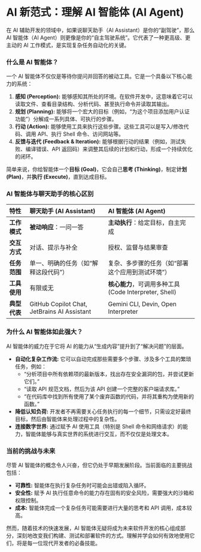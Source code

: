 # AI 新范式：理解 AI 智能体 (AI Agent)

在 AI 辅助开发的领域中，如果说聊天助手（AI Assistant）是你的“副驾驶”，那么 AI 智能体（AI Agent）则更像是你的“自主驾驶系统”。它代表了一种更高级、更主动的 AI 工作模式，是实现复杂任务自动化的关键。

### 什么是 AI 智能体？

一个 AI 智能体不仅仅是等待你提问并回答的被动工具。它是一个具备以下核心能力的系统：

1.  **感知 (Perception):** 能够感知其所处的环境。在软件开发中，这意味着它可以读取文件、查看目录结构、分析代码、甚至执行命令并读取其输出。
2.  **规划 (Planning):** 能够将一个宏大的目标（例如，“为这个项目添加用户认证功能”）分解成一系列具体、可执行的步骤。
3.  **行动 (Action):** 能够使用工具来执行这些步骤。这些工具可以是写入/修改代码、调用 API、执行 Shell 命令、访问网站等。
4.  **反馈与迭代 (Feedback & Iteration):** 能够根据行动的结果（例如，测试失败、编译错误、API 返回码）来调整其后续的计划和行动，形成一个持续优化的闭环。

简单来说，你给智能体一个**目标 (Goal)**，它会自己**思考 (Thinking)**，制定**计划 (Plan)**，并**执行 (Execute)**，直到达成目标。

### AI 智能体与聊天助手的核心区别

| 特性 | 聊天助手 (AI Assistant) | AI 智能体 (AI Agent) |
| :--- | :--- | :--- |
| **工作模式** | **被动响应**：一问一答 | **主动执行**：给定目标，自主完成 |
| **交互方式** | 对话、提示与补全 | 授权、监督与结果审查 |
| **任务范围** | 单一、明确的任务（如“解释这段代码”） | 复杂、多步骤的任务（如“部署这个应用到测试环境”） |
| **工具使用** | 有限或无 | **核心能力**，可调用多种工具 (Code Interpreter, Shell) |
| **典型代表** | GitHub Copilot Chat, JetBrains AI Assistant | Gemini CLI, Devin, Open Interpreter |

### 为什么 AI 智能体如此强大？

AI 智能体的威力在于它将 AI 的能力从“生成内容”提升到了“解决问题”的层面。

*   **自动化复杂工作流:** 它可以自动完成那些需要多个步骤、涉及多个工具的繁琐任务，例如：
    *   “分析项目中所有依赖项的最新版本，找出存在安全漏洞的包，并尝试更新它们。”
    *   “读取 API 规范文档，然后为该 API 创建一个完整的客户端请求库。”
    *   “在代码库中找到所有使用了某个废弃函数的代码，并将其重构为使用新的函数。”
*   **降低认知负荷:** 开发者不再需要关心任务执行的每一个细节，只需设定好最终目标，然后由智能体来处理过程中的复杂性。
*   **连接数字世界:** 通过赋予 AI 使用工具（特别是 Shell 命令和网络请求）的能力，智能体能够与真实世界的系统进行交互，而不仅仅是处理文本。

### 当前的挑战与未来

尽管 AI 智能体的概念令人兴奋，但它仍处于早期发展阶段。当前面临的主要挑战包括：

*   **可靠性:** 智能体在执行复杂任务时可能会出错或陷入循环。
*   **安全性:** 赋予 AI 执行任意命令的能力存在固有的安全风险，需要强大的沙箱和权限控制。
*   **成本:** 智能体完成一个复杂任务可能需要进行大量的思考和 API 调用，成本较高。

然而，随着技术的快速发展，AI 智能体无疑将成为未来软件开发的核心组成部分，深刻地改变我们构建、测试和部署软件的方式。理解并学会如何有效地使用它们，将是每一位现代开发者的必备技能。
